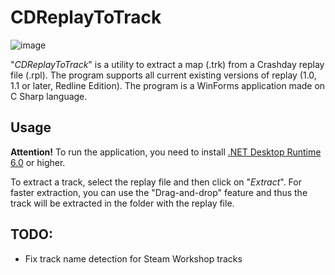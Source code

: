 # CDReplayToTrack
![image](https://github.com/St1ngLeR/CDReplayToTrack/assets/63962772/1b21c2a0-8a97-4b80-bcb3-530a45504d28)

"*CDReplayToTrack*" is a utility to extract a map (.trk) from a Crashday replay file (.rpl). The program supports all current existing versions of replay (1.0, 1.1 or later, Redline Edition). The program is a WinForms application made on C Sharp language.
## Usage
**Attention!** To run the application, you need to install [.NET Desktop Runtime 6.0](https://dotnet.microsoft.com/en-us/download/dotnet/6.0) or higher.

To extract a track, select the replay file and then click on "*Extract*". For faster extraction, you can use the "Drag-and-drop" feature and thus the track will be extracted in the folder with the replay file.
## TODO:
- Fix track name detection for Steam Workshop tracks
